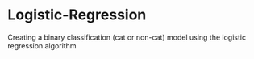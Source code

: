 # Logistic-Regression
Creating a binary classification (cat or non-cat) model using the logistic regression algorithm
